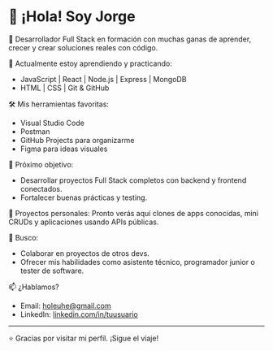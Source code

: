 # 👋 ¡Hola! Soy Jorge

🎯 Desarrollador Full Stack en formación con muchas ganas de aprender, crecer y crear soluciones reales con código.

🚀 Actualmente estoy aprendiendo y practicando:
- JavaScript | React | Node.js | Express | MongoDB
- HTML | CSS | Git & GitHub


🛠️ Mis herramientas favoritas:
- Visual Studio Code
- Postman
- GitHub Projects para organizarme
- Figma para ideas visuales

🧠 Próximo objetivo:
- Desarrollar proyectos Full Stack completos con backend y frontend conectados.
- Fortalecer buenas prácticas y testing.

📁 Proyectos personales:
Pronto verás aquí clones de apps conocidas, mini CRUDs y aplicaciones usando APIs públicas.

🤝 Busco:
- Colaborar en proyectos de otros devs.
- Ofrecer mis habilidades como asistente técnico, programador junior o tester de software.

📫 ¿Hablamos?
- Email: holeuhe@gmail.com
- LinkedIn: [linkedin.com/in/tuusuario](www.linkedin.com/in/jorge-andres-garcia-castillo
  )

---

⭐ Gracias por visitar mi perfil. ¡Sigue el viaje!
